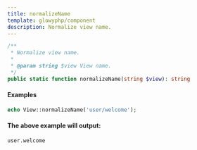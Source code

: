 ```yaml
---
title: normalizeName
template: glowyphp/component
description: Normalize view name.
---
```


```php
/**
 * Normalize view name.
 *
 * @param string $view View name.
 */
public static function normalizeName(string $view): string
```

#### Examples

```php
echo View::normalizeName('user/welcome');
```

#### The above example will output:

```text
user.welcome
```